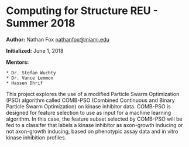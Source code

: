 # Computing for Structure REU - Summer 2018

**Author:** Nathan Fox <nathanfox@miami.edu>

**Initialized:** June 1, 2018

**Mentors:**

    * Dr. Stefan Wuchty
    * Dr. Vance Lemmon
    * Hassen Dhrif

This project explores the use of a modified Particle Swarm Optimization (PSO)
algorithm called COMB-PSO (Combined Continuous and Binary Particle Swarm
Optimization) on kinase inhibitor data. COMB-PSO is designed for feature
selection to use as input for a machine learning algorithm. In this case,
the feature subset selected by COMB-PSO will be fed to a classifer that labels
a kinase inhibitor as axon-growth inducing or not axon-growth inducing, based
on phenotypic assay data and in vitro kinase inhibition profiles.
